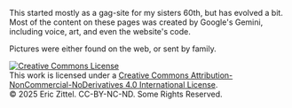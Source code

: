 This started mostly as a gag-site for my sisters 60th, but has evolved a bit.  Most of the content on these pages was created by Google's 
Gemini, including voice, art, and even the website's code.

Pictures were either found on the web, or sent by family.

<footer class="bg-gray-800 py-4 mt-auto shadow-inner">
        <div class="container mx-auto px-4 text-center text-gray-400 text-sm">
            <a rel="license" href="http://creativecommons.org/licenses/by-nc-nd/4.0/">
                <img alt="Creative Commons License" style="border-width:0" src="https://i.creativecommons.org/l/by-nc-nd/4.0/88x31.png" />
            </a>
            <br />
            This work is licensed under a <a rel="license" href="http://creativecommons.org/licenses/by-nc-nd/4.0/">Creative Commons Attribution-NonCommercial-NoDerivatives 4.0 International License</a>.
            <br />
            &copy; 2025 Eric Zittel. CC-BY-NC-ND. Some Rights Reserved.
        </div>
    </footer>
